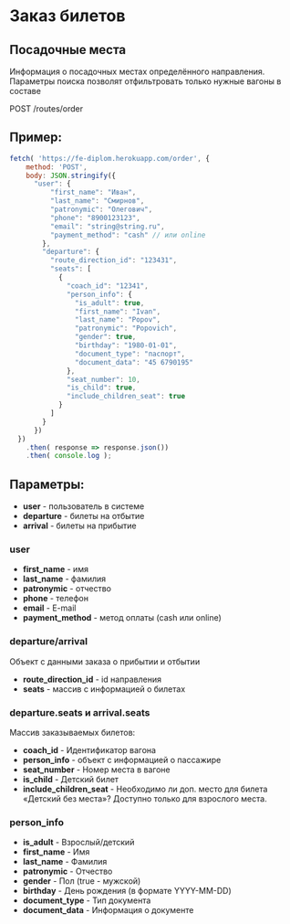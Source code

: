 # Заказ билетов

## Посадочные места

Информация о посадочных местах определённого направления.
Параметры поиска позволят отфильтровать только нужные вагоны в составе

POST /routes/order

## Пример:

```js
fetch( 'https://fe-diplom.herokuapp.com/order', {
    method: 'POST',
    body: JSON.stringify({
      "user": {
          "first_name": "Иван",
          "last_name": "Смирнов",
          "patronymic": "Олегович",
          "phone": "8900123123",
          "email": "string@string.ru",
          "payment_method": "cash" // или online
        },
        "departure": {
          "route_direction_id": "123431",
          "seats": [
            {
              "coach_id": "12341",
              "person_info": {
                "is_adult": true,
                "first_name": "Ivan",
                "last_name": "Popov",
                "patronymic": "Popovich",
                "gender": true,
                "birthday": "1980-01-01",
                "document_type": "паспорт",
                "document_data": "45 6790195"
              },
              "seat_number": 10,
              "is_child": true,
              "include_children_seat": true
            }
          ]
        }
      })
  })
    .then( response => response.json())
    .then( console.log );
```

## Параметры:

- **user** - пользователь в системе
- **departure** - билеты на отбытие
- **arrival** - билеты на прибытие

### user

- **first_name** - имя
- **last_name** - фамилия
- **patronymic** - отчество
- **phone** - телефон
- **email** - E-mail
- **payment_method** - метод оплаты (cash или online)

### departure/arrival

Объект с данными заказа о прибытии и отбытии

- **route_direction_id** - id направления
- **seats** - массив с информацией о билетах

### departure.seats и arrival.seats

Массив заказываемых билетов:

- **coach_id** - Идентификатор вагона
- **person_info** - объект с информацией о пассажире 
- **seat_number** - Номер места в вагоне
- **is_child** - Детский билет
- **include_children_seat** - Необходимо ли доп. место для билета «Детский без места»?
Доступно только для взрослого места.

### person_info

- **is_adult** - Взрослый/детский
- **first_name** - Имя
- **last_name** - Фамилия
- **patronymic** - Отчество
- **gender** - Пол (true - мужской)
- **birthday** - День рождения (в формате YYYY-MM-DD)
- **document_type** - Тип документа
- **document_data** - Информация о документе

